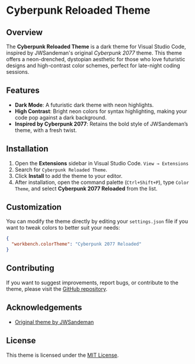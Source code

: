 
# Cyberpunk Reloaded Theme

## Overview

The **Cyberpunk Reloaded Theme** is a dark theme for Visual Studio Code, inspired by JWSandeman's original *Cyberpunk 2077* theme. This theme offers a neon-drenched, dystopian aesthetic for those who love futuristic designs and high-contrast color schemes, perfect for late-night coding sessions.

## Features

- **Dark Mode**: A futuristic dark theme with neon highlights.
- **High Contrast**: Bright neon colors for syntax highlighting, making your code pop against a dark background.
- **Inspired by Cyberpunk 2077**: Retains the bold style of JWSandeman’s theme, with a fresh twist.
  
## Installation

1. Open the **Extensions** sidebar in Visual Studio Code. `View → Extensions`
2. Search for `Cyberpunk Reloaded Theme`.
3. Click **Install** to add the theme to your editor.
4. After installation, open the command palette (`Ctrl+Shift+P`), type `Color Theme`, and select **Cyberpunk 2077 Reloaded** from the list.

## Customization

You can modify the theme directly by editing your `settings.json` file if you want to tweak colors to better suit your needs:

```json
{
  "workbench.colorTheme": "Cyberpunk 2077 Reloaded"
}
```

## Contributing

If you want to suggest improvements, report bugs, or contribute to the theme, please visit the [GitHub repository](https://github.com/andre-s-nascimento/cyberpunk-reloaded-theme).

## Acknowledgements

- [Original theme by JWSandeman](https://marketplace.visualstudio.com/items?itemName=JWSandeman.cyberpunk2077-theme)

## License

This theme is licensed under the [MIT License](LICENSE).